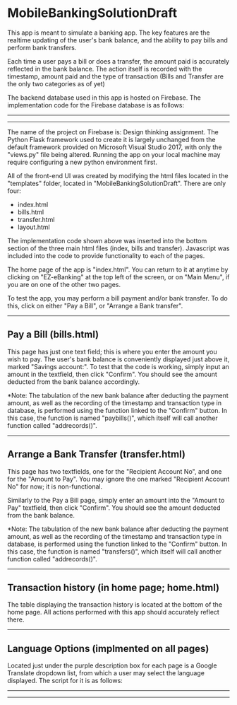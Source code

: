 # MobileBankingSolutionDraft

This app is meant to simulate a banking app. The key features are the realtime updating of the user's bank balance,
and the ability to pay bills and perform bank transfers.

Each time a user pays a bill or does a transfer, the amount paid is accurately reflected in the bank balance. The
action itself is recorded with the timestamp, amount paid and the type of transaction (Bills and Transfer are the
only two categories as of yet)

The backend database used in this app is hosted on Firebase. The implementation code for the Firebase database
is as follows:

--------------------------------------------------------------------------------------------------------------------
<script src="https://www.gstatic.com/firebasejs/5.7.2/firebase.js"></script>
<script>
  // Initialize Firebase
  var config = {
    apiKey: "AIzaSyAfFE2Kr7u_vyq_oSSrb_9gdwJ_xiFXpLE",
    authDomain: "design-thinking-assignment.firebaseapp.com",
    databaseURL: "https://design-thinking-assignment.firebaseio.com",
    projectId: "design-thinking-assignment",
    storageBucket: "design-thinking-assignment.appspot.com",
    messagingSenderId: "758596598031"
  };
  firebase.initializeApp(config);
</script>

--------------------------------------------------------------------------------------------------------------------

The name of the project on Firebase is: Design thinking assignment. The Python Flask framework used to create it is
largely unchanged from the default framework provided on Microsoft Visual Studio 2017, with only the "views.py" file
being altered. Running the app on your local machine may require configuring a new python environment first.

All of the front-end UI was created by modifying the html files located in the "templates" folder, located in
"MobileBankingSolutionDraft". There are only four:

- index.html
- bills.html
- transfer.html
- layout.html

The implementation code shown above was inserted into the bottom section of the three main html files (index,
bills and transfer). Javascript was included into the code to provide functionality to each of the pages.

The home page of the app is "index.html". You can return to it at anytime by clicking on "EZ-eBanking" at the top left
of the screen, or on "Main Menu", if you are on one of the other two pages.

To test the app, you may perform a bill payment and/or bank transfer. To do this, click on either "Pay a Bill", or
"Arrange a Bank transfer".

----------------------------------------------------------
Pay a Bill (bills.html)
----------------------------------------------------------

This page has just one text field; this is where you enter the amount you wish to pay. The user's bank balance is
conveniently displayed just above it, marked "Savings account:". To test that the code is working, simply input an
amount in the textfield, then click "Confirm". You should see the amount deducted from the bank balance accordingly.

*Note: The tabulation of the new bank balance after deducting the payment amount, as well as the recording of the 
timestamp and transaction type in database, is performed using the function linked to the "Confirm" button. In this
case, the function is named "paybills()", which itself will call another function called "addrecords()".


----------------------------------------------------------
Arrange a Bank Transfer (transfer.html)
----------------------------------------------------------

This page has two textfields, one for the "Recipient Account No", and one for the "Amount to Pay". You may ignore
the one marked "Recipient Account No" for now; it is non-functional.

Similarly to the Pay a Bill page, simply enter an amount into the "Amount to Pay" textfield, then click "Confirm".
You should see the amount deducted from the bank balance.


*Note: The tabulation of the new bank balance after deducting the payment amount, as well as the recording of the 
timestamp and transaction type in database, is performed using the function linked to the "Confirm" button. In this
case, the function is named "transfers()", which itself will call another function called "addrecords()".


----------------------------------------------------------
Transaction history (in home page; home.html)
----------------------------------------------------------

The table displaying the transaction history is located at the bottom of the home page. All actions performed with
this app should accurately reflect there.


----------------------------------------------------------
Language Options (implmented on all pages)
----------------------------------------------------------

Located just under the purple description box for each page is a Google Translate dropdown list, from which a user may
select the language displayed. The script for it is as follows:

----------------------------------------------------------

<script type="text/javascript">
    function googleTranslateElementInit() {
        new google.translate.TranslateElement({ pageLanguage: 'en' }, 'google_translate_element');
    }
</script>

<script type="text/javascript" src="//translate.google.com/translate_a/element.js?cb=googleTranslateElementInit"></script>

----------------------------------------------------------
